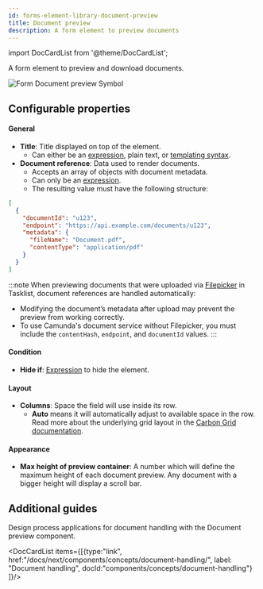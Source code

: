 ```yaml
---
id: forms-element-library-document-preview
title: Document preview
description: A form element to preview documents
---
```


import DocCardList from '@theme/DocCardList';

A form element to preview and download documents.

<img src="/img/form-icons/form-documentPreview.svg" alt="Form Document preview Symbol" />

## Configurable properties

#### General

- **Title**: Title displayed on top of the element.
  - Can either be an [expression](../../feel/language-guide/feel-expressions-introduction.md), plain text, or [templating syntax](../configuration/forms-config-templating-syntax.md).
- **Document reference**: Data used to render documents.
  - Accepts an array of objects with document metadata.
  - Can only be an [expression](../../feel/language-guide/feel-expressions-introduction.md).
  - The resulting value must have the following structure:

```json
[
  {
    "documentId": "u123",
    "endpoint": "https://api.example.com/documents/u123",
    "metadata": {
      "fileName": "Document.pdf",
      "contentType": "application/pdf"
    }
  }
]
```

:::note
When previewing documents that were uploaded via [Filepicker](./forms-element-library-filepicker.md) in Tasklist, document references are handled automatically:

- Modifying the document’s metadata after upload may prevent the preview from working correctly.
- To use Camunda's document service without Filepicker, you must include the `contentHash`, `endpoint`, and `documentId` values.
  :::

#### Condition

- **Hide if**: [Expression](../../feel/language-guide/feel-expressions-introduction.md) to hide the element.

#### Layout

- **Columns**: Space the field will use inside its row.
  - **Auto** means it will automatically adjust to available space in the row. Read more about the underlying grid layout in the [Carbon Grid documentation](https://carbondesignsystem.com/elements/2x-grid/overview/).

#### Appearance

- **Max height of preview container**: A number which will define the maximum height of each document preview. Any document with a bigger height will display a scroll bar.

## Additional guides

Design process applications for document handling with the Document preview component.

<DocCardList items={[{type:"link", href:"/docs/next/components/concepts/document-handling/", label: "Document handling", docId:"components/concepts/document-handling"}
]}/>
